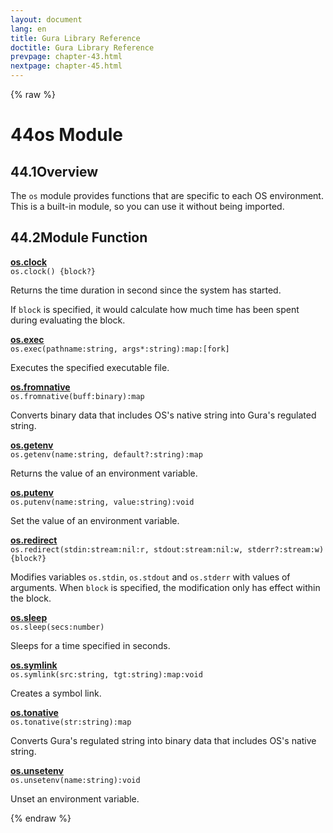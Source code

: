 ```yaml
---
layout: document
lang: en
title: Gura Library Reference
doctitle: Gura Library Reference
prevpage: chapter-43.html
nextpage: chapter-45.html
---
```

{% raw %}
<h1><span class="caption-index-1">44</span><a name="anchor-44"></a>os Module</h1>
<h2><span class="caption-index-2">44.1</span><a name="anchor-44-1"></a>Overview</h2>
<p>
The <code class="highlighter-rouge">os</code> module provides functions that are specific to each OS environment. This is a built-in module, so you can use it without being imported.
</p>
<h2><span class="caption-index-2">44.2</span><a name="anchor-44-2"></a>Module Function</h2>
<p>
<div><strong style="text-decoration:underline">os.clock</strong></div>
<div style="margin-bottom:1em"><code>os.clock() {block?}</code></div>
Returns the time duration in second since the system has started.
</p>
<p>
If <code class="highlighter-rouge">block</code> is specified, it would calculate how much time has been spent during evaluating the block.
</p>
<p>
<div><strong style="text-decoration:underline">os.exec</strong></div>
<div style="margin-bottom:1em"><code>os.exec(pathname:string, args*:string):map:[fork]</code></div>
Executes the specified executable file.
</p>
<p>
<div><strong style="text-decoration:underline">os.fromnative</strong></div>
<div style="margin-bottom:1em"><code>os.fromnative(buff:binary):map</code></div>
Converts binary data that includes OS's native string into Gura's regulated string.
</p>
<p>
<div><strong style="text-decoration:underline">os.getenv</strong></div>
<div style="margin-bottom:1em"><code>os.getenv(name:string, default?:string):map</code></div>
Returns the value of an environment variable.
</p>
<p>
<div><strong style="text-decoration:underline">os.putenv</strong></div>
<div style="margin-bottom:1em"><code>os.putenv(name:string, value:string):void</code></div>
Set the value of an environment variable.
</p>
<p>
<div><strong style="text-decoration:underline">os.redirect</strong></div>
<div style="margin-bottom:1em"><code>os.redirect(stdin:stream:nil:r, stdout:stream:nil:w, stderr?:stream:w) {block?}</code></div>
Modifies variables <code class="highlighter-rouge">os.stdin</code>, <code class="highlighter-rouge">os.stdout</code> and <code class="highlighter-rouge">os.stderr</code> with values of arguments. When <code class="highlighter-rouge">block</code> is specified, the modification only has effect within the block.
</p>
<p>
<div><strong style="text-decoration:underline">os.sleep</strong></div>
<div style="margin-bottom:1em"><code>os.sleep(secs:number)</code></div>
Sleeps for a time specified in seconds.
</p>
<p>
<div><strong style="text-decoration:underline">os.symlink</strong></div>
<div style="margin-bottom:1em"><code>os.symlink(src:string, tgt:string):map:void</code></div>
Creates a symbol link.
</p>
<p>
<div><strong style="text-decoration:underline">os.tonative</strong></div>
<div style="margin-bottom:1em"><code>os.tonative(str:string):map</code></div>
Converts Gura's regulated string into binary data that includes OS's native string.
</p>
<p>
<div><strong style="text-decoration:underline">os.unsetenv</strong></div>
<div style="margin-bottom:1em"><code>os.unsetenv(name:string):void</code></div>
Unset an environment variable.
</p>
<p />

{% endraw %}
